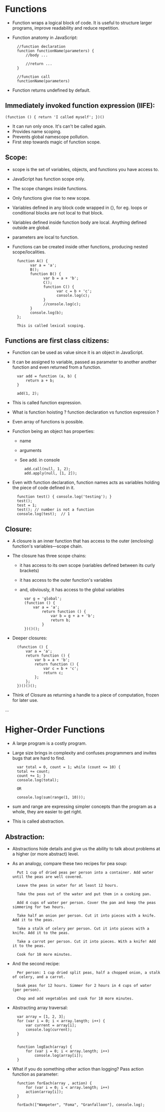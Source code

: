 Functions
=========

- Function wraps a logical block of code. It is useful to structure larger programs, improve readability and reduce repetition.
- Function anatomy in JavaScript:

		//function declaration
        function functionName(parameters) {
          	//body ...
        
          	//return ...	
        }
        
        //function call
        functionName(parameters)

- Function returns undefined by default.

## Immediately invoked function expression (IIFE):

	(function () { return 'I called myself'; })()

- It can run only once. It's can't be called again.
- Provides name scoping.
- Prevents global namescope pollution.
- First step towards magic of function scope.

## Scope:
- scope is the set of variables, objects, and functions you have access to.
- JavaScript has function scope only.
- The scope changes inside functions.
- Only functions give rise to new scope.
- Variables defined in any block code wrapped in {}, for eg. loops or conditional blocks are not local to that block.
- Variables defined inside function body are local. Anything defined outside are global.
- parameters are local to function.
- Functions can be created inside other functions, producing nested scope/localities.

        function A() {
	          var a = 'a';
	          B();
	          function B() {
		            var b = a + 'b';
		            C();
		            function C() {
			              var c = b + 'c';
			              console.log(c);
		            }
		            //console.log(c);
	          }
	          console.log(b);
        };
        
        This is called lexical scoping.
    		
	
## Functions are first class citizens:
- Function can be used as value since it is an object in JavaScript.
- It can be assigned to variable, passed as parameter to another another function and even returned from a function.

		var add = function (a, b) {
		  	return a + b;
		}
		
		add(1, 2);

- This is called function expression.
- What is function hoisting ? function declaration vs function expression ?
- Even array of functions is possible.
- Function being an object has properties:
	- name
	- arguments
	- See add. in console

			add.call(null, 1, 2);
			add.apply(null, [1, 2]);
			
- Even with function declaration, function names acts as variables holding the piece of code defined in it.
	 
		function test() { console.log('testing'); }
		test();
		test = 1;
		test();	// number is not a function
		console.log(test);	// 1
	


## Closure:
- A closure is an inner function that has access to the outer (enclosing) function's variables—scope chain.
- The closure has three scope chains: 
	- it has access to its own scope (variables defined between its curly brackets)
	- it has access to the outer function's variables
	- and, obviously, it has access to the global variables

			var g = 'global';
			(function () {
				var a = 'a';
					return function () {
						var b = g + a + 'b';
						return b;
					}
			})()();
	
	
- Deeper closures:
	
		(function () {
			var a = 'a';
			return function () {
				var b = a + 'b';
				return function () {
					var c = b + 'c';
					return c;
				};
			};
		})()()();

- Think of Closure as returning a handle to a piece of computation, frozen for later use.

...


Higher-Order Functions
======================

- A large program is a costly program.
- Large size brings in complexity and confuses programmers and invites bugs that are hard to find.

		var total = 0, count = 1; while (count <= 10) {
		total += count;
		count += 1; }
		console.log(total);
		
		OR
		
		console.log(sum(range(1, 10)));
	
	
- sum and range are expressing simpler concepts than the program as a whole, they are easier to get right.
- This is called abstraction.

## Abstraction:

- Abstractions hide details and give us the ability to talk about problems at a higher (or more abstract) level.
- As an analogy, compare these two recipes for pea soup:

		Put 1 cup of dried peas per person into a container. Add water until the peas are well covered.
		
		Leave the peas in water for at least 12 hours.
		
		Take the peas out of the water and put them in a cooking pan.
		
		Add 4 cups of water per person. Cover the pan and keep the peas simmering for two hours.
		
		Take half an onion per person. Cut it into pieces with a knife. Add it to the peas.
		
		Take a stalk of celery per person. Cut it into pieces with a knife. Add it to the peas.
		
		Take a carrot per person. Cut it into pieces. With a knife! Add it to the peas.
		
		Cook for 10 more minutes.
	
- And the second recipe:

		Per person: 1 cup dried split peas, half a chopped onion, a stalk of celery, and a carrot.
		
		Soak peas for 12 hours. Simmer for 2 hours in 4 cups of water (per person).
		
		Chop and add vegetables and cook for 10 more minutes.

- Abstracting array traversal:

		var array = [1, 2, 3];
		for (var i = 0; i < array.length; i++) {
			var current = array[i];
			console.log(current);
		}


		function logEach(array) {
			for (var i = 0; i < array.length; i++)
				console.log(array[i]);
		}

- What if you do something other action than logging? Pass action function as parameter:

		function forEach(array , action) {
			for (var i = 0; i < array.length; i++)
			action(array[i]);
		}

		forEach(["Wampeter", "Foma", "Granfalloon"], console.log);
		
